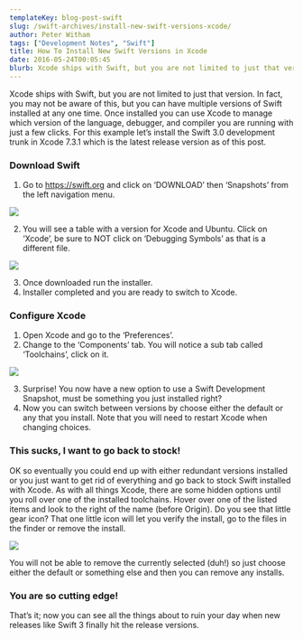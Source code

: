 ```yaml
---
templateKey: blog-post-swift
slug: /swift-archives/install-new-swift-versions-xcode/
author: Peter Witham
tags: ["Development Notes", "Swift"]
title: How To Install New Swift Versions in Xcode
date: 2016-05-24T00:05:45
blurb: Xcode ships with Swift, but you are not limited to just that version. In fact, you may not be aware of this, but you can have multiple versions of Swift installed at any one time. Here's how!
---
```


Xcode ships with Swift, but you are not limited to just that version. In fact, you may not be aware of this, but you can have multiple versions of Swift installed at any one time. Once installed you can use Xcode to manage which version of the language, debugger, and compiler you are running with just a few clicks. For this example let’s install the Swift 3.0 development trunk in Xcode 7.3.1 which is the latest release version as of this post.

### Download Swift

1. Go to <https://swift.org> and click on ‘DOWNLOAD’ then ‘Snapshots’ from the left navigation menu.

![](/img/post_images/Swift.org-Download-Swift.jpeg)

2. You will see a table with a version for Xcode and Ubuntu. Click on ‘Xcode’, be sure to NOT click on ‘Debugging Symbols’ as that is a different file.

![](https://www.peterwitham.com/wp-content/uploads/2016/05/Swift.org-Download-Swift-2.jpeg)

3. Once downloaded run the installer.
4. Installer completed and you are ready to switch to Xcode.

### Configure Xcode

1. Open Xcode and go to the ‘Preferences’.
2. Change to the ‘Components’ tab. You will notice a sub tab called ‘Toolchains’, click on it.

![](/img/post_images/Xcode-Components.png)

3. Surprise! You now have a new option to use a Swift Development Snapshot, must be something you just installed right?
4. Now you can switch between versions by choose either the default or any that you install. Note that you will need to restart Xcode when changing choices.

### This sucks, I want to go back to stock!

OK so eventually you could end up with either redundant versions installed or you just want to get rid of everything and go back to stock Swift installed with Xcode. As with all things Xcode, there are some hidden options until you roll over one of the installed toolchains. Hover over one of the listed items and look to the right of the name (before Origin). Do you see that little gear icon? That one little icon will let you verify the install, go to the files in the finder or remove the install.

![](/img/post_images/Screen.jpeg)

You will not be able to remove the currently selected (duh!) so just choose either the default or something else and then you can remove any installs.

### You are so cutting edge!

That’s it; now you can see all the things about to ruin your day when new releases like Swift 3 finally hit the release versions.
